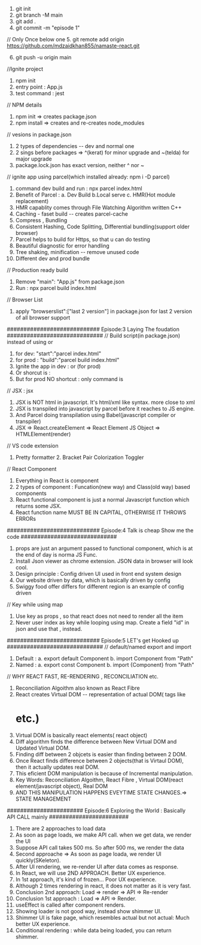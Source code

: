 1. git init
2. git branch -M main
3. git add .
4. git commit -m "episode 1"

// Only Once below one
5. git remote add origin https://github.com/mdzaidkhan855/namaste-react.git 

6. git push -u origin main

//Ignite project 
1. npm init
2. entry point : App.js
3. test command : jest

// NPM details 
 1. npm init => creates package.json
 2. npm install => creates and re-creates node_modules

 // vesions in package.json
 1. 2 types of dependencies -- dev and normal one
 2. 2 sings before packages => ^(kerat) for minor upgrade and ~(telda) for major upgrade
 3. package.lock.json has exact version, neither ^ nor ~

 // ignite app using parcel(which installed already: npm i -D parcel)
 1. command dev build and run : npx parcel index.html 
 2. Benefit of Parcel : a. Dev Build b.Local serve c. HMR(Hot module replacement) 
 3. HMR capablity comes through File Watching Algorithm written C++
 4. Caching - faset build -- creates parcel-cache
 5. Compress , Bundling
 6. Consistent Hashing, Code Splitting, Differential bundling(support older browser)
 7. Parcel helps to build for Https, so that u can do testing
 8. Beautiful diagnostic for error handling
 9. Tree shaking, minification -- remove unused code
 10. Different dev and prod bundle

 // Production ready build 
 1. Remove "main": "App.js" from package.json
 2. Run : npx parcel build index.html

 // Browser List
 1. apply "browserslist":["last 2 version"] in package.json for last 2 version of all browser support

 ############################  Episode:3 Laying The foudation #############################
 // Build script(in package.json) instead of using <npx parcel index.html> or <npx parcel build index.html>
 1. for dev: "start":"parcel index.html"
 2. for prod : "build":"parcel build index.html"
 3. Ignite the app in dev : <npm run start>  or <npm run build> (for prod)
 4. Or shorcut is : <npm start> 
 5. But for prod NO shortcut : only command is <npm run build>

 // JSX : jsx 
 1. JSX is NOT html in javascript. It's html/xml like syntax. more close to xml
 2. JSX is transpiled into javascript by parcel before it reaches to JS engine.
 3. And Parcel doing transpilation using Babel(javascript compiler or transpiler)
 4. JSX => React.createElement => React Element JS Object => HTMLElement(render)

 // VS code extension
 1. Pretty formatter 2. Bracket Pair Colorization Toggler

 // React Component
 1. Everything in React is component
 2. 2 types of component : Funcation(new way) and Class(old way) based components
 3. React functional component is just a normal Javascript function which returns some JSX.
 4. React function name MUST BE IN CAPITAL, OTHERWISE IT THROWS ERRORs

 ############################  Episode:4 Talk is cheap Show me the code #############################
 1. props are just an argument passed to functional component, which is at the end of day is norma JS Func.
 2. Install Json viewer as chrome extension. JSON data in browser will look cool.
 3. Design principle : Config driven UI used in front end system design
 4. Our website driven by data, which is basically driven by config
 5. Swiggy food offer differs for different region is an example of config driven

 // Key while using map
 1. Use key as props , so that react does not need to render all the item
 2. Never user index as key while looping using map. Create a field "id" in json and use that , instead.

############################  Episode:5 LET's get Hooked up #############################
 // default/named export and import 
 1. Default : a. export default Component b. import Component from "Path"
 2. Named : a. export const Component b. import {Component} from "Path"

 // WHY REACT FAST, RE-RENDERING , RECONCILIATION etc.
 1. Reconciliation Algoithm also known as React Fibre
 2. React creates Virtual DOM -- representation of actual DOM( tags like <div/><h1/> etc.)
 3. Virtual DOM is basically react elements( react object)
 4.  Diff algorithm finds the difference between New Virtual DOM and Updated Virtual DOM.
 5. Finding diff between 2 objcets is easier than finding between 2 DOM.
 6. Once React finds difference between 2 objects(that is Virtaul DOM), then it actually updates real DOM.
 7. This eficient DOM manipulation is because of Incremental manipulation.
 8. Key Words: Reconciliation Algoithm, React Fibre , Virtual DOM(react element/javascript object), Real DOM
 9. AND THIS MANIPULATION HAPPENS EVEYTIME STATE CHANGES.=> STATE MANAGEMENT

 ####################### Episode:6 Exploring the World : Basically API CALL mainly ########################
 1. There are 2 approaches to load data
 2. As soon as page loads, we make API call. when we get data, we render the UI
 3. Suppose API call takes 500 ms. So after 500 ms, we render the data
 4. Second approache => As soon as page loada, we render UI quickly(SKeleton).
 5. After UI rendering, we re-render UI after data comes as response.
 6. In React, we will use 2ND APPROACH. Better UX experience.
 7. In 1st approach, it's kind of frozen... Poor UX experience.
 8. Although 2 times rendering in react, it does not matter as it is very fast.
 9. Conclusion 2nd approach: Load => render => API => Re-render
 10. Conclusion 1st approach : Load => API => Render.
 11. useEffect is called after component renders.
 12. Showing loader is not good way, instead show shimmer UI.
 13. Shimmer UI is fake page, which resembles actual but not actual: Much better UX experience.
 14. Conditional rendering : while data being loaded, you can return shimmer.


